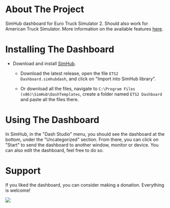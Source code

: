 # About The Project

SimHub dashboard for Euro Truck Simulator 2. Should also work for American Truck Simulator. More information on the available features [here](https://www.racedepartment.com/downloads/simhub-dashboard-for-euro-truck-simulator-2.28026/).

# Installing The Dashboard

- Download and install [SimHub](https://www.simhubdash.com).

  - Download the latest release, open the file `ETS2 Dashboard.simhubdash`, and click on "Import into SimHub library".

  - Or download all the files, navigate to `C:\Program Files (x86)\SimHub\DashTemplates`, create a folder named `ETS2 Dashboard` and paste all the files there.

# Using The Dashboard

In SimHub, in the "Dash Studio" menu, you should see the dashboard at the bottom, under the "Uncategorized" section. From there, you can click on "Start" to send the dashboard to another window, monitor or device.
You can also edit the dashboard, feel free to do so.

# Support

If you liked the dashboard, you can consider making a donation. Everything is welcome!

[![](https://www.paypalobjects.com/en_US/i/btn/btn_donateCC_LG.gif)](https://www.paypal.com/paypalme/Pirito10)
